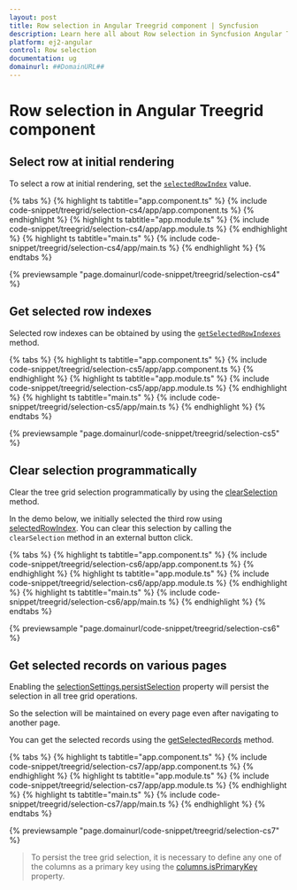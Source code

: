 ```yaml
---
layout: post
title: Row selection in Angular Treegrid component | Syncfusion
description: Learn here all about Row selection in Syncfusion Angular Treegrid component of Syncfusion Essential JS 2 and more.
platform: ej2-angular
control: Row selection 
documentation: ug
domainurl: ##DomainURL##
---
```


# Row selection in Angular Treegrid component

## Select row at initial rendering

To select a row at initial rendering, set the [`selectedRowIndex`](https://ej2.syncfusion.com/angular/documentation/api/treegrid/#selectedrowindex) value.

{% tabs %}
{% highlight ts tabtitle="app.component.ts" %}
{% include code-snippet/treegrid/selection-cs4/app/app.component.ts %}
{% endhighlight %}
{% highlight ts tabtitle="app.module.ts" %}
{% include code-snippet/treegrid/selection-cs4/app/app.module.ts %}
{% endhighlight %}
{% highlight ts tabtitle="main.ts" %}
{% include code-snippet/treegrid/selection-cs4/app/main.ts %}
{% endhighlight %}
{% endtabs %}
  
{% previewsample "page.domainurl/code-snippet/treegrid/selection-cs4" %}

## Get selected row indexes

Selected row indexes can be obtained by using the [`getSelectedRowIndexes`](https://ej2.syncfusion.com/angular/documentation/api/treegrid/#getselectedrowindexes) method.

{% tabs %}
{% highlight ts tabtitle="app.component.ts" %}
{% include code-snippet/treegrid/selection-cs5/app/app.component.ts %}
{% endhighlight %}
{% highlight ts tabtitle="app.module.ts" %}
{% include code-snippet/treegrid/selection-cs5/app/app.module.ts %}
{% endhighlight %}
{% highlight ts tabtitle="main.ts" %}
{% include code-snippet/treegrid/selection-cs5/app/main.ts %}
{% endhighlight %}
{% endtabs %}
  
{% previewsample "page.domainurl/code-snippet/treegrid/selection-cs5" %}

## Clear selection programmatically

Clear the tree grid selection programmatically by using the [clearSelection](https://ej2.syncfusion.com/angular/documentation/api/treegrid/#clearselection) method.

In the demo below, we initially selected the third row using [selectedRowIndex](https://ej2.syncfusion.com/angular/documentation/api/treegrid/#selectedrowindex). You can clear this selection by calling the `clearSelection` method in an external button click.

{% tabs %}
{% highlight ts tabtitle="app.component.ts" %}
{% include code-snippet/treegrid/selection-cs6/app/app.component.ts %}
{% endhighlight %}
{% highlight ts tabtitle="app.module.ts" %}
{% include code-snippet/treegrid/selection-cs6/app/app.module.ts %}
{% endhighlight %}
{% highlight ts tabtitle="main.ts" %}
{% include code-snippet/treegrid/selection-cs6/app/main.ts %}
{% endhighlight %}
{% endtabs %}
  
{% previewsample "page.domainurl/code-snippet/treegrid/selection-cs6" %}

## Get selected records on various pages

Enabling the [selectionSettings.persistSelection](https://ej2.syncfusion.com/angular/documentation/api/treegrid/selectionSettings/#persistselection) property will persist the selection in all tree grid operations.

So the selection will be maintained on every page even after navigating to another page.

You can get the selected records using the [getSelectedRecords](https://ej2.syncfusion.com/angular/documentation/api/treegrid/#getselectedrecords) method.

{% tabs %}
{% highlight ts tabtitle="app.component.ts" %}
{% include code-snippet/treegrid/selection-cs7/app/app.component.ts %}
{% endhighlight %}
{% highlight ts tabtitle="app.module.ts" %}
{% include code-snippet/treegrid/selection-cs7/app/app.module.ts %}
{% endhighlight %}
{% highlight ts tabtitle="main.ts" %}
{% include code-snippet/treegrid/selection-cs7/app/main.ts %}
{% endhighlight %}
{% endtabs %}
  
{% previewsample "page.domainurl/code-snippet/treegrid/selection-cs7" %}

> To persist the tree grid selection, it is necessary to define any one of the columns as a primary key using the [columns.isPrimaryKey](https://ej2.syncfusion.com/angular/documentation/api/treegrid/column/#isprimarykey) property.